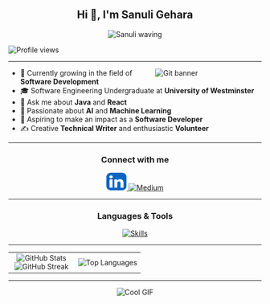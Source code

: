 <h2 align="center">Hi 👋, I'm Sanuli Gehara</h2>
<p align="center">
  <img src="https://github.com/7oSkaaa/7oSkaaa/blob/main/Images/about_me.gif?raw=true" width="75px" alt="Sanuli waving" />
</p>

<p align="left">
  <img src="https://komarev.com/ghpvc/?username=SanuliGehara&label=Profile%20views&color=1E3A8A&style=flat" alt="Profile views" />
</p>

---

<img width="42%" align="right" src="https://raw.githubusercontent.com/onimur/.github/master/.resources/git-header.svg" alt="Git banner" />

- 🌱 Currently growing in the field of **Software Development**
- 🎓 Software Engineering Undergraduate at **University of Westminster**
- 💬 Ask me about **Java** and **React**
- 🤖 Passionate about **AI** and **Machine Learning**
- 🚀 Aspiring to make an impact as a **Software Developer**
- ✍️ Creative **Technical Writer** and enthusiastic **Volunteer**

---

<h3 align="center">Connect with me</h3>
<p align="center">
  <a href="https://www.linkedin.com/in/sanuli-gehara-71210b295/" target="_blank">
    <img src="https://github.com/tandpfun/skill-icons/blob/main/icons/LinkedIn.svg" height="35" width="40" alt="LinkedIn" />
  </a>
  <a href="https://medium.com/@geharasanuli5" target="_blank">
    <img src="https://github.com/user-attachments/assets/41aaa46e-5f40-43b2-94cd-c384c8438b1b" height="35" width="40" alt="Medium" />
  </a>
</p>

---

<h3 align="center">Languages & Tools</h3>
<p align="center">
  <a href="https://skillicons.dev" target="_blank">
    <img src="https://skillicons.dev/icons?i=java,py,spring,html,css,js,flutter,react,nextjs,ts,nodejs,expressjs,nestjs,mysql,postgresql,mongodb,firebase,tailwindcss,bootstrap,mui,figma,git,github,idea,vscode,azure&theme=dark&perline=10" alt="Skills" />
  </a>
</p>

---

<table align="center">
  <tr>
    <td width="50%" align="center">
      <img src="https://github-readme-stats.vercel.app/api?username=SanuliGehara&theme=tokyonight&show_icons=true&count_private=true&hide_border=false" alt="GitHub Stats" />
      <br />
      <img src="https://streak-stats.demolab.com?user=SanuliGehara&theme=tokyonight&hide_border=false" alt="GitHub Streak" />
    </td>
    <td width="50%" align="center">
      <img src="https://github-readme-stats.anuraghazra1.vercel.app/api/top-langs/?username=SanuliGehara&theme=tokyonight&hide_border=false&no-bg=true&no-frame=true&langs_count=6" alt="Top Languages" />
    </td>
  </tr>
</table>

---

<p align="center">
  <img src="https://github.com/Anmol-Baranwal/Cool-GIFs-For-GitHub/assets/74038190/d48893bd-0757-481c-8d7e-ba3e163feae7" alt="Cool GIF" />
</p>
